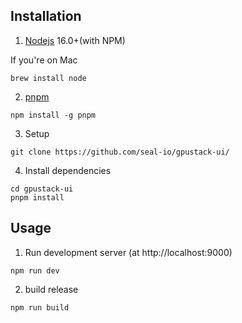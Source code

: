 ## Installation

1. [Nodejs](https://nodejs.org/en) 16.0+(with NPM)

If you're on Mac

```
brew install node
```

2. [pnpm](https://pnpm.io/installation#using-npm)

```
npm install -g pnpm
```

3. Setup

```
git clone https://github.com/seal-io/gpustack-ui/
```

4. Install dependencies

```
cd gpustack-ui
pnpm install
```

## Usage

1. Run development server (at http://localhost:9000)

```
npm run dev
```

2. build release

```
npm run build
```
